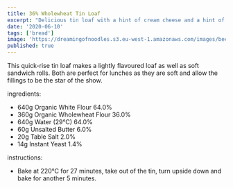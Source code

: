 ```yaml
---
title: 36% Wholewheat Tin Loaf
excerpt: "Delicious tin loaf with a hint of cream cheese and a hint of honey."
date: '2020-06-10'
tags: ['bread']
image: 'https://dreamingofnoodles.s3.eu-west-1.amazonaws.com/images/beef-tantanmen-ramen.jpeg'
published: true
---
```


This quick-rise tin loaf makes a lightly flavoured loaf as well as soft sandwich rolls. Both are perfect for lunches as they are soft and allow the fillings to be the star of the show. 

ingredients:
 - 640g Organic White Flour 64.0%
 - 360g Organic Wholewheat Flour 36.0%
 - 640g Water (29℃) 64.0%
 - 60g Unsalted Butter 6.0%
 - 20g Table Salt 2.0%
 - 14g Instant Yeast 1.4%

instructions:
 - Bake at 220℃ for 27 minutes, take out of the tin, turn upside down and bake for another 5 minutes.